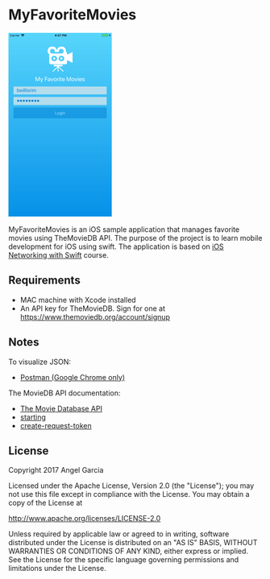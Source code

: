 # MyFavoriteMovies


![Scheme](/screenshots/SimulatorScreenShot-iPhone8Plus-2017-11-27at16.07.19.png)


MyFavoriteMovies is an iOS sample application that manages favorite movies using TheMovieDB API.
The purpose of the project is to learn mobile development for iOS using swift.
The application is based on [iOS Networking with Swift](https://www.udacity.com/course/ios-networking-with-swift--ud421) course.


## Requirements
- MAC machine with Xcode installed
- An API key for TheMovieDB.  Sign for one at https://www.themoviedb.org/account/signup


## Notes
To visualize JSON:
- [Postman (Google Chrome only)](https://www.getpostman.com/)

The MovieDB API documentation:
- [The Movie Database API](https://www.themoviedb.org/documentation/api)
- [starting](https://developers.themoviedb.org/3/getting-started)
- [create-request-token](https://developers.themoviedb.org/3/authentication/create-request-token)



## License

Copyright 2017 Angel Garcia

Licensed under the Apache License, Version 2.0 (the "License"); you may not use this file except in compliance with the License. You may obtain a copy of the License at

http://www.apache.org/licenses/LICENSE-2.0

Unless required by applicable law or agreed to in writing, software distributed under the License is distributed on an "AS IS" BASIS, WITHOUT WARRANTIES OR CONDITIONS OF ANY KIND, either express or implied. See the License for the specific language governing permissions and limitations under the License.

